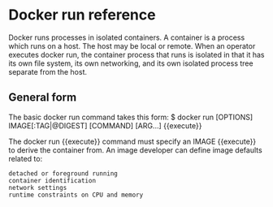 # Docker run reference

Docker runs processes in isolated containers. A container is a process which runs on a host. The host may be local or remote. When an operator executes docker run, the container process that runs is isolated in that it has its own file system, its own networking, and its own isolated process tree separate from the host.

## General form

The basic docker run command takes this form:
$ docker run [OPTIONS] IMAGE[:TAG|@DIGEST] [COMMAND] [ARG...]  {{execute}}

The docker run {{execute}} command must specify an IMAGE {{execute}} to derive the container from. An image developer can define image defaults related to:

    detached or foreground running
    container identification
    network settings
    runtime constraints on CPU and memory
